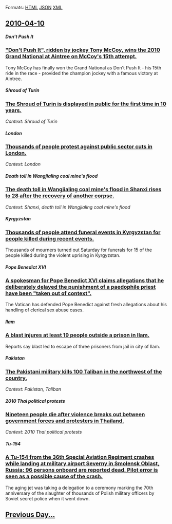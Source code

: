 
Formats: [HTML](2010/04/10/index.html)  [JSON](2010/04/10/index.json)  [XML](2010/04/10/index.xml)  

## [2010-04-10](/news/2010/04/10/index.md)

##### Don't Push It
### ["Don't Push It", ridden by jockey Tony McCoy, wins the 2010 Grand National at Aintree on McCoy's 15th attempt. ](/news/2010/04/10/don-t-push-it-ridden-by-jockey-tony-mccoy-wins-the-2010-grand-national-at-aintree-on-mccoy-s-15th-attempt.md)
Tony McCoy has finally won the Grand National as Don&#039;t Push It - his 15th ride in the race - provided the champion jockey with a famous victory at Aintree.

##### Shroud of Turin
### [The Shroud of Turin is displayed in public for the first time in 10 years. ](/news/2010/04/10/the-shroud-of-turin-is-displayed-in-public-for-the-first-time-in-10-years.md)
_Context: Shroud of Turin_

##### London
### [Thousands of people protest against public sector cuts in London. ](/news/2010/04/10/thousands-of-people-protest-against-public-sector-cuts-in-london.md)
_Context: London_

##### Death toll in Wangjialing coal mine's flood
### [The death toll in Wangjialing coal mine's flood in Shanxi rises to 28 after the recovery of another corpse. ](/news/2010/04/10/the-death-toll-in-wangjialing-coal-mine-s-flood-in-shanxi-rises-to-28-after-the-recovery-of-another-corpse.md)
_Context: Shanxi, death toll in Wangjialing coal mine's flood_

##### Kyrgyzstan
### [Thousands of people attend funeral events in Kyrgyzstan for people killed during recent events. ](/news/2010/04/10/thousands-of-people-attend-funeral-events-in-kyrgyzstan-for-people-killed-during-recent-events.md)
Thousands of mourners turned out Saturday for funerals for 15 of the people killed during the violent uprising in Kyrgyzstan.

##### Pope Benedict XVI
### [A spokesman for Pope Benedict XVI claims allegations that he deliberately delayed the punishment of a paedophile priest have been "taken out of context". ](/news/2010/04/10/a-spokesman-for-pope-benedict-xvi-claims-allegations-that-he-deliberately-delayed-the-punishment-of-a-paedophile-priest-have-been-taken-out.md)
The Vatican has defended Pope Benedict against fresh allegations about his handling of clerical sex abuse cases.

##### Ilam
### [A blast injures at least 19 people outside a prison in Ilam. ](/news/2010/04/10/a-blast-injures-at-least-19-people-outside-a-prison-in-ilam.md)
Reports say blast led to escape of three prisoners from jail in city of Ilam.

##### Pakistan
### [The Pakistani military kills 100 Taliban in the northwest of the country. ](/news/2010/04/10/the-pakistani-military-kills-100-taliban-in-the-northwest-of-the-country.md)
_Context: Pakistan, Taliban_

##### 2010 Thai political protests
### [Nineteen people die after violence breaks out between government forces and protesters in Thailand. ](/news/2010/04/10/nineteen-people-die-after-violence-breaks-out-between-government-forces-and-protesters-in-thailand.md)
_Context: 2010 Thai political protests_

##### Tu-154
### [ A Tu-154 from the 36th Special Aviation Regiment crashes while landing at military airport Severny in Smolensk Oblast, Russia; 96 persons onboard are reported dead. Pilot error is seen as a possible cause of the crash. ](/news/2010/04/10/a-tu-154-from-the-36th-special-aviation-regiment-crashes-while-landing-at-military-airport-severny-in-smolensk-oblast-russia-96-persons-o.md)
The aging jet was taking a delegation to a ceremony marking the 70th anniversary of the slaughter of thousands of Polish military officers by Soviet secret police when it went down.

## [Previous Day...](/news/2010/04/9/index.md)

